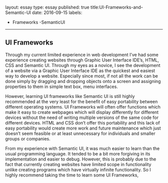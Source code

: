 layout: essay
type: essay
published: true
title:UI-Frameworks-and-Semantic-UI
date: 2016-09-15
labels:
  - Frameworks
  -SemanticUI
---
## UI Frameworks
Through my current limited experience in web development I’ve had some experience creating websites through Graphic User Interface IDE’s, HTML, CSS and Semantic UI.  Through my eyes as a novice, I see the development of a website via a Graphic User Interface IDE as the quickest and easiest way to develop a website.  Especially since most, if not all the work can be done simply by dragging and dropping objects onto a screen and assigning properties to them in simple text box, menu interfaces.

However, learning UI frameworks like Semantic UI is still highly recommended at the very least for the benefit of easy portability between different operating systems.  UI Frameworks will often offer functions which make it easy to create webpages which will display differently for different devices without the need of writing multiple versions of the same code for different devices.  HTML and CSS don’t offer this portability and this lack of easy portability would create more work and future maintenance which just doesn’t seem feasible or at least unnecessary for individuals and smaller groups or companies.

From my experience with Semantic UI, it was much easier to learn than the usual programming language.  It tended to be a bit more forgiving in its implementation and easier to debug.  However, this is probably due to the fact that currently creating websites have limited scope in functionality unlike creating programs which have virtually infinite functionality.  So I highly recommend taking the time to learn some UI Frameworks,
